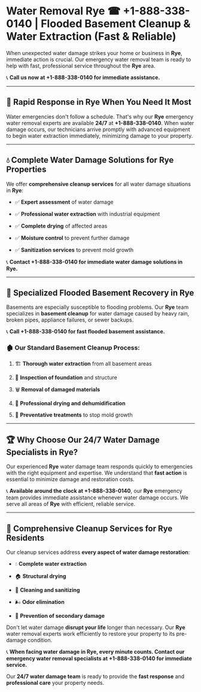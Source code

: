 # Water Removal Rye ☎ +1-888-338-0140 | Flooded Basement Cleanup & Water Extraction (Fast & Reliable)

When unexpected water damage strikes your home or business in **Rye**, immediate action is crucial. Our emergency water removal team is ready to help with fast, professional service throughout the **Rye** area. 

📞 **Call us now at +1-888-338-0140 for immediate assistance.**
---
## 🚀 Rapid Response in Rye When You Need It Most
Water emergencies don't follow a schedule. That's why our **Rye** emergency water removal experts are available **24/7** at **+1-888-338-0140**. When water damage occurs, our technicians arrive promptly with advanced equipment to begin water extraction immediately, minimizing damage to your property.
---
## 💧 Complete Water Damage Solutions for Rye Properties
We offer **comprehensive cleanup services** for all water damage situations in **Rye**:
- ✅ **Expert assessment** of water damage  
- ✅ **Professional water extraction** with industrial equipment  
- ✅ **Complete drying** of affected areas  
- ✅ **Moisture control** to prevent further damage  
- ✅ **Sanitization services** to prevent mold growth  
📞 **Contact +1-888-338-0140 for immediate water damage solutions in Rye.**
---
## 🌊 Specialized Flooded Basement Recovery in Rye
Basements are especially susceptible to flooding problems. Our **Rye** team specializes in **basement cleanup** for water damage caused by heavy rain, broken pipes, appliance failures, or sewer backups. 
📞 **Call +1-888-338-0140 for fast flooded basement assistance.**
### 🏚️ Our Standard Basement Cleanup Process:
1. 🏗️ **Thorough water extraction** from all basement areas  
2. 🔎 **Inspection of foundation** and structure  
3. 🗑️ **Removal of damaged materials**  
4. 💨 **Professional drying and dehumidification**  
5. 🚫 **Preventative treatments** to stop mold growth  
---
## 🏆 Why Choose Our 24/7 Water Damage Specialists in Rye?
Our experienced **Rye** water damage team responds quickly to emergencies with the right equipment and expertise. We understand that **fast action** is essential to minimize damage and restoration costs.
📞 **Available around the clock at +1-888-338-0140**, our **Rye** emergency team provides immediate assistance whenever water damage occurs. We serve all areas of **Rye** with efficient, reliable service.
---
## 🧹 Comprehensive Cleanup Services for Rye Residents
Our cleanup services address **every aspect of water damage restoration**:
- 💧 **Complete water extraction**  
- 🏠 **Structural drying**  
- 🧼 **Cleaning and sanitizing**  
- 🌬️ **Odor elimination**  
- 🚫 **Prevention of secondary damage**  
Don't let water damage **disrupt your life** longer than necessary. Our **Rye** water removal experts work efficiently to restore your property to its pre-damage condition.
📞 **When facing water damage in Rye, every minute counts. Contact our emergency water removal specialists at +1-888-338-0140 for immediate service.**
Our **24/7 water damage team** is ready to provide the **fast response** and **professional care** your property needs.
